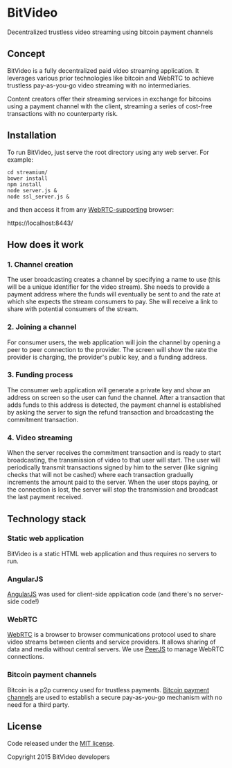 BitVideo
=========

Decentralized trustless video streaming using bitcoin payment channels


## Concept

BitVideo is a fully decentralized paid video streaming application. It leverages 
various prior technologies like bitcoin and WebRTC to achieve trustless pay-as-you-go
video streaming with no intermediaries. 

Content creators offer their streaming services in exchange for bitcoins using
a payment channel with the client, streaming a series of cost-free transactions
with no counterparty risk.

## Installation

To run BitVideo, just serve the root directory using any web server.
For example:
```
cd streamium/
bower install
npm install
node server.js &
node ssl_server.js &
```

and then access it from any [WebRTC-supporting](http://www.webrtc.org/) browser:

https://localhost:8443/

## How does it work

### 1. Channel creation
  The user broadcasting creates a channel by specifying a name to use (this will be a unique identifier for the video stream). She needs to provide a payment address where the funds will eventually be sent to and the rate at which she expects the stream consumers to pay. She will receive a link to share with potential consumers of the stream.
### 2. Joining a channel
  For consumer users, the web application will join the channel by opening a peer to peer connection to the provider. The screen will show the rate the provider is charging, the provider's public key, and a funding address.
### 3. Funding process
  The consumer web application will generate a private key and show an address on screen so the user can fund the channel. After a transaction that adds funds to this address is detected, the payment channel is established by asking the server to sign the refund transaction and broadcasting the commitment transaction.
### 4. Video streaming
  When the server receives the commitment transaction and is ready to start broadcasting, the transmission of video to that user will start. The user will periodically transmit transactions signed by him to the server (like signing checks that will not be cashed) where each transaction gradually increments the amount paid to the server. When the user stops paying, or the connection is lost, the server will stop the transmission and broadcast the last payment received.

## Technology stack

### Static web application
BitVideo is a static HTML web application and thus requires no servers to run.

### AngularJS
[AngularJS](https://angularjs.org/) was used for client-side application code (and there's no server-side code!)

### WebRTC
[WebRTC](http://www.webrtc.org/) is a browser to browser communications protocol used to share video streams between
clients and service providers. It allows sharing of data and media without central servers. We use [PeerJS](http://peerjs.com/)
to manage WebRTC connections.

### Bitcoin payment channels
Bitcoin is a p2p currency used for trustless payments.
[Bitcoin payment channels](https://bitcoin.org/en/developer-guide#micropayment-channel) are used to establish
a secure pay-as-you-go mechanism with no need for a third party.

## License
Code released under the [MIT license](https://github.com/streamium/paystream/blob/master/LICENSE).

Copyright 2015 BitVideo developers

